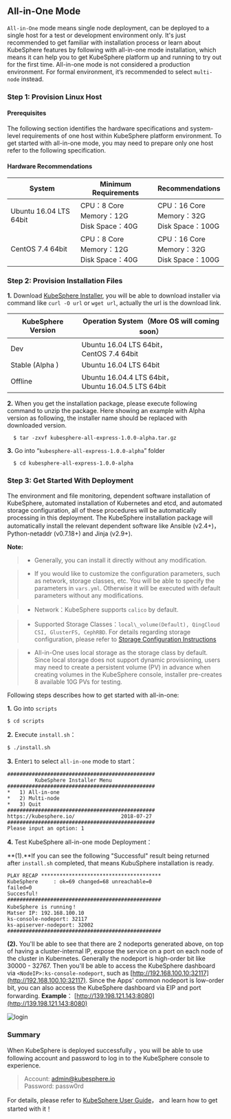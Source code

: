 ##  All-in-One Mode


`All-in-One` mode means single node deployment, can be deployed to a single host for a test or development environment only. It's just recommended to get familiar with installation process or learn about KubeSphere features by following with all-in-one mode installation, which means it can help you to get KubeSphere platform up and running to try out for the first time.  All-in-one mode is not considered a production environment. For formal environment, it‘s recommended to select `multi-node` instead.


### Step 1: Provision Linux Host

#### Prerequisites

The following section identifies the hardware specifications and system-level requirements of one host within KubeSphere platform environment. To get started with all-in-one mode, you may need to prepare only one host refer to the following specification.

#### Hardware Recommendations

| System | Minimum Requirements |  Recommendations |
| --- | --- | --- |
| Ubuntu 16.04 LTS 64bit | CPU：8 Core <br/> Memory：12G <br/> Disk Space：40G | CPU：16 Core <br/> Memory：32G <br/> Disk Space：100G |
| CentOS 7.4 64bit | CPU：8 Core <br/> Memory：12G <br/> Disk Space：40G | CPU：16 Core <br/> Memory：32G <br/> Disk Space：100G |


###  Step 2: Provision Installation Files

**1.**  Download <a href="https://kubesphere.io/download/" target="_blank">KubeSphere Installer</a>, you will be able to download installer via command like `curl -O url` or `wget url`, actually the url is the download link.

|KubeSphere Version|Operation System（More OS will coming soon）|
|--------------|-------|
|Dev |Ubuntu 16.04 LTS 64bit， <br> CentOS 7.4 64bit| 
|Stable (Alpha )|Ubuntu 16.04 LTS 64bit| 
|Offline |Ubuntu 16.04.4 LTS 64bit，<br> Ubuntu 16.04.5 LTS 64bit|

**2.**  When you get the installation package, please execute following command to unzip the package. Here showing an example with Alpha version as following, the installer name should be replaced with downloaded version.

```
  $ tar -zxvf kubesphere-all-express-1.0.0-alpha.tar.gz
```

**3.** Go into “`kubesphere-all-express-1.0.0-alpha`” folder

```
  $ cd kubesphere-all-express-1.0.0-alpha
```


###  Step 3: Get Started With Deployment



The environment and file monitoring, dependent software installation of KubeSphere, automated installation of Kubernetes and etcd, and automated storage configuration, all of these procedures will be automatically processing in this deployment. The KubeSphere installation package will automatically install the relevant dependent software like Ansible (v2.4+)，Python-netaddr (v0.7.18+) and Jinja (v2.9+).

**Note:**

> - Generally, you can install it directly without any modification.

> - If you would like to customize the configuration parameters, such as network, storage classes, etc. You will be able to specify the parameters in  `vars.yml`. Otherwise it will be executed with default parameters without any modifications.

> - Network：KubeSphere supports `calico` by default.

> - Supported Storage Classes：`local\_volume(Default), QingCloud CSI, GlusterFS, CephRBD`. For details regarding storage configuration, please refer to <a href="https://docs.kubesphere.io/express/zh-CN/KubeSphere-Installer-Guide/#存储配置说明" target="_blank">Storage Configuration Instructions</a>

> - All-in-One uses local storage as the storage class by default. Since local storage does not support dynamic provisioning, users may need to create a persistent volume (PV) in advance when creating volumes in the KubeSphere console, installer pre-creates 8 available 10G PVs for testing.




Following steps describes how to get started with all-in-one:

**1.** Go into `scripts`

```
$ cd scripts
```

**2.** Execute `install.sh`：

```
$ ./install.sh
```

**3.** Enter`1` to select `all-in-one` mode to start：

```
################################################
         KubeSphere Installer Menu
################################################
*   1) All-in-one
*   2) Multi-node
*   3) Quit
################################################
https://kubesphere.io/               2018-07-27
################################################
Please input an option: 1

```


**4.** Test KubeSphere all-in-one mode Deployment：

**(1).**If you can see the following "Successful" result being returned after `install.sh` completed, that means KubuSphere installation is ready.

```
PLAY RECAP ***************************************
KubeSphere     : ok=69 changed=68 unreachable=0 
failed=0
Succesful!
##################################################
KubeSphere is running！
Matser IP: 192.168.100.10
ks-console-nodeport: 32117
ks-apiserver-nodeport: 32002
##################################################
```

**(2).** You'll be able to see that there are 2 nodeports generated above, on top of having a cluster-internal IP, expose the service on a port on each node of the cluster in Kubernetes. Generally the nodeport is high-order bit like 30000 - 32767. Then you'll be able to access the KubeSphere dashboard via `<NodeIP>:ks-console-nodeport`, such as [http://192.168.100.10:32117](http://192.168.100.10:32117). Since the Apps' common nodeport is low-order bit, you can also access the KubeSphere dashboard via EIP and port forwarding. **Example**： [http://139.198.121.143:8080](http://139.198.121.143:8080)
<br/>

![login](/pic02.png)

###  Summary
When KubeSphere is deployed successfully ，you will be able to use following account and password to log in to the KubeSphere console to experience.

> Account: admin@kubesphere.io <br />
> Password: passw0rd

For details, please refer to <a href="https://docs.kubesphere.io/express/zh-CN/user-case/" target="_blank">KubeSphere User Guide</a>， and learn how to get started with it！

